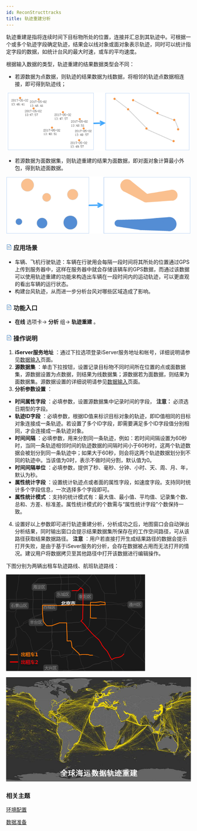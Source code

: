 ```yaml
---
id: ReconStructtracks
title: 轨迹重建分析
---
```

轨迹重建是指将连续时间下目标物所处的位置，连接并汇总到其轨迹中。可根据一个或多个轨迹字段确定轨迹，结果会以线对象或面对象表示轨迹，同时可以统计指定字段的数据，如统计台风的最大时速，或车的平均速度。

根据输入数据的类型，轨迹重建的结果数据类型会不同：

* 若源数据为点数据，则轨迹的结果数据为线数据，将相邻的轨迹点数据相连接，即可得到轨迹线；

![](img/ReconStructtracks_line.png)

* 若源数据为面数据集，则轨迹重建的结果为面数据，即对面对象计算最小外包，得到轨迹面数据。

![](img/ReconStructtracks_Polygon.png)

### ![](../img/read.gif) 应用场景

* 车辆、飞机行驶轨迹：车辆在行驶用会每隔一段时间将其所处的位置通过GPS上传到服务器中，这样在服务器中就会存储该辆车的GPS数据，而通过该数据可以使用轨迹重建的功能来构造出车辆在一段时间内的运动轨迹，可以更直观的看出车辆的运行状态。
* 构建台风轨迹，从而进一步分析台风对哪些区域造成了影响。

### ![](../img/read.gif) 功能入口

* **在线** 选项卡-> **分析** 组-> **轨迹重建** 。

### ![](../img/read.gif) 操作说明

1. **iServer服务地址** ：通过下拉选项登录iServer服务地址和帐号，详细说明请参见[数据输入](DataInputType)页面。
2. **源数据集** ：单击下拉按钮，设置记录目标物不同时间所在位置的点或面数据集，源数据设置为点数据，则结果为线数据集；源数据若为面数据，则结果为面数据集。源数据设置的详细说明请参见[数据输入](DataInputType)页面。
3. **分析参数设置** ： 
  * **时间属性字段** ：必填参数，设置源数据集中记录时间的字段， **注意：** 必须选日期型的字段。
  * **轨迹ID字段** ：必填参数，根据ID值来标识目标对象的轨迹，即ID值相同的目标对象连接成一条轨迹。若设置了多个ID字段，即需要满足多个ID字段值分别相同，才会连接成一条轨迹对象。
  * **时间间隔** ：必填参数，用来分割同一条轨迹，例如：若时间间隔设置为60秒时，当同一条轨迹相邻时间的轨迹数据的间隔时间小于60秒时，这两个轨迹数据会被划分到同一条轨迹中；如果大于60秒，则会将这两个轨迹数据划分到不同的轨迹中。当该值为0时，表示不做时间分割，默认值为0。
  * **时间间隔单位** ：必填参数，提供了秒、毫秒、分钟、小时、天、周、月、年，默认为秒。
  * **属性统计字段** ：设置统计轨迹点或者面的属性字段，如速度字段。支持同时统计多个字段信息，一次选择多个字段即可。
  * **属性统计模式** ：支持的统计模式有：最大值、最小值、平均值、记录集个数、总和、方差、标准差。属性统计模式的个数需与“属性统计字段”个数保持一致。
4. 设置好以上参数即可进行轨迹重建分析，分析成功之后，地图窗口会自动弹出分析结果，同时输出窗口会提示结果数据集所保存在的工作空间路径，可从该路径获取结果数据路径。 **注意** ：用户若直接打开生成结果路径的数据会提示打开失败，是由于基于iSever服务的分析，会存在数据被占用而无法打开的情况。建议用户将数据拷贝至其他路径中打开该数据进行编辑操作。

下图分别为两辆出租车轨迹路线、航班轨迹路线：

![](img/ReconStructtracks.png)

![](img/SeaTrack.jpg)

###  相关主题

 [环境配置](BigDataAnalysisEnvironmentConfiguration)

 [数据准备](DataPreparation)
